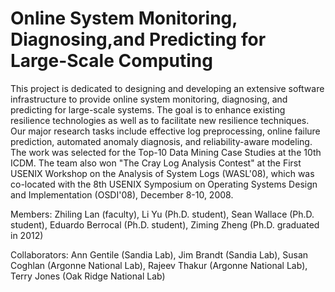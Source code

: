 # Online System Monitoring, Diagnosing,and Predicting for Large-Scale Computing
This project is dedicated to designing and developing an extensive software infrastructure to provide online system monitoring, diagnosing, and predicting for large-scale systems. The goal is to enhance existing resilience technologies as well as to facilitate new resilience techniques. Our major research tasks include effective log preprocessing, online failure prediction, automated anomaly diagnosis, and reliability-aware modeling. The work was selected for the Top-10 Data Mining Case Studies at the 10th ICDM. The team also won "The Cray Log Analysis Contest" at the First USENIX Workshop on the Analysis of System Logs (WASL'08), which was co-located with the 8th USENIX Symposium on Operating Systems Design and Implementation (OSDI'08), December 8-10, 2008.

Members:
Zhiling Lan (faculty),
Li Yu (Ph.D. student),
Sean Wallace (Ph.D. student),
Eduardo Berrocal (Ph.D. student),
Ziming Zheng (Ph.D. graduated in 2012)

Collaborators:
Ann Gentile (Sandia Lab),
Jim Brandt (Sandia Lab),
Susan Coghlan (Argonne National Lab),
Rajeev Thakur (Argonne National Lab),
Terry Jones (Oak Ridge National Lab)
